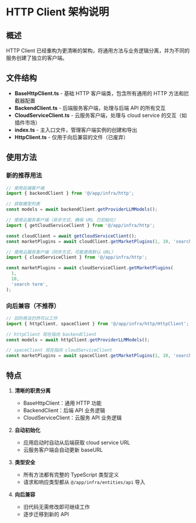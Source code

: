 # HTTP Client 架构说明

## 概述

HTTP Client 已经重构为更清晰的架构，将通用方法与业务逻辑分离，并为不同的服务创建了独立的客户端。

## 文件结构

- **BaseHttpClient.ts** - 基础 HTTP 客户端类，包含所有通用的 HTTP 方法和拦截器配置
- **BackendClient.ts** - 后端服务客户端，处理与后端 API 的所有交互
- **CloudServiceClient.ts** - 云服务客户端，处理与 cloud service 的交互（如插件市场）
- **index.ts** - 主入口文件，管理客户端实例的创建和导出
- **HttpClient.ts** - 仅用于向后兼容的文件（已废弃）

## 使用方法

### 新的推荐用法

```typescript
// 使用后端客户端
import { backendClient } from '@/app/infra/http';

// 获取模型列表
const models = await backendClient.getProviderLLMModels();

// 使用云服务客户端（异步方式，确保 URL 已初始化）
import { getCloudServiceClient } from '@/app/infra/http';

const cloudClient = await getCloudServiceClient();
const marketPlugins = await cloudClient.getMarketPlugins(1, 10, 'search term');

// 使用云服务客户端（同步方式，可能使用默认 URL）
import { cloudServiceClient } from '@/app/infra/http';

const marketPlugins = await cloudServiceClient.getMarketPlugins(
  1,
  10,
  'search term',
);
```

### 向后兼容（不推荐）

```typescript
// 旧的用法仍然可以工作
import { httpClient, spaceClient } from '@/app/infra/http/HttpClient';

// httpClient 现在指向 backendClient
const models = await httpClient.getProviderLLMModels();

// spaceClient 现在指向 cloudServiceClient
const marketPlugins = await spaceClient.getMarketPlugins(1, 10, 'search term');
```

## 特点

1. **清晰的职责分离**
   - BaseHttpClient：通用 HTTP 功能
   - BackendClient：后端 API 业务逻辑
   - CloudServiceClient：云服务 API 业务逻辑

2. **自动初始化**
   - 应用启动时自动从后端获取 cloud service URL
   - 云服务客户端会自动更新 baseURL

3. **类型安全**
   - 所有方法都有完整的 TypeScript 类型定义
   - 请求和响应类型都从 `@/app/infra/entities/api` 导入

4. **向后兼容**
   - 旧代码无需修改即可继续工作
   - 逐步迁移到新的 API
